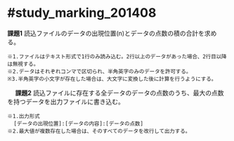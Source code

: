 #study_marking_201408
====================

 **課題1**
  読込ファイルのデータの出現位置(n)とデータの点数の積の合計を求める。
  
    ※1.ファイルはテキスト形式で1行のみ読み込む。2行以上のデータがあった場合、2行目以降は無視する。
    ※2.データはそれぞれコンマで区切られ、半角英字のみのデータを許可する。
    ※3.半角英字の小文字が存在した場合は、大文字に変換した後に計算を行うようにする。
  　
 **課題2**
  読込ファイルに存在する全データのデータの点数のうち、最大の点数を持つデータを出力ファイルに書き込む。
  
    ※1.出力形式
      [データの出現位置]:[データの内容]:[データの点数]
    ※2.最大値が複数存在した場合は、そのすべてのデータを改行して出力する。
